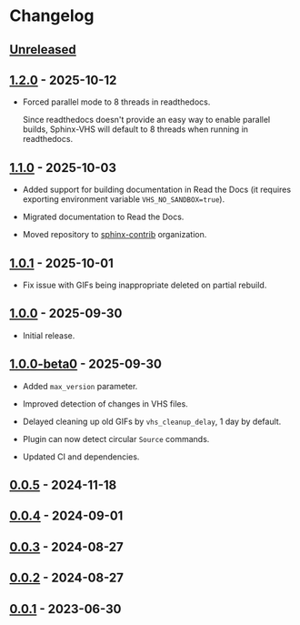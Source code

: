 # Changelog

## [Unreleased]

## [1.2.0] - 2025-10-12

- Forced parallel mode to 8 threads in readthedocs.

  Since readthedocs doesn't provide an easy way to enable parallel builds, Sphinx-VHS will
  default to 8 threads when running in readthedocs.

## [1.1.0] - 2025-10-03

- Added support for building documentation in Read the Docs (it requires exporting
  environment variable `VHS_NO_SANDBOX=true`).

- Migrated documentation to Read the Docs.

- Moved repository to [sphinx-contrib](https://github.com/sphinx-contrib) organization.

## [1.0.1] - 2025-10-01

- Fix issue with GIFs being inappropriate deleted on partial rebuild.

## [1.0.0] - 2025-09-30

- Initial release.

## [1.0.0-beta0] - 2025-09-30

- Added `max_version` parameter.

- Improved detection of changes in VHS files.

- Delayed cleaning up old GIFs by `vhs_cleanup_delay`, 1 day by default.

- Plugin can now detect circular `Source` commands.

- Updated CI and dependencies.

## [0.0.5] - 2024-11-18

## [0.0.4] - 2024-09-01

## [0.0.3] - 2024-08-27

## [0.0.2] - 2024-08-27

## [0.0.1] - 2023-06-30

[0.0.1]: https://github.com/sphinx-contrib/vhs/releases/tag/v0.0.1
[0.0.2]: https://github.com/sphinx-contrib/vhs/compare/v0.0.1...v0.0.2
[0.0.3]: https://github.com/sphinx-contrib/vhs/compare/v0.0.2...v0.0.3
[0.0.4]: https://github.com/sphinx-contrib/vhs/compare/v0.0.3...v0.0.4
[0.0.5]: https://github.com/sphinx-contrib/vhs/compare/v0.0.4...v0.0.5
[1.0.0]: https://github.com/sphinx-contrib/vhs/compare/v1.0.0-beta0...v1.0.0
[1.0.0-beta0]: https://github.com/sphinx-contrib/vhs/compare/v0.0.5...v1.0.0-beta0
[1.0.1]: https://github.com/sphinx-contrib/vhs/compare/v1.0.0...v1.0.1
[1.1.0]: https://github.com/sphinx-contrib/vhs/compare/v1.0.1...v1.1.0
[1.2.0]: https://github.com/sphinx-contrib/vhs/compare/v1.1.0...v1.2.0
[unreleased]: https://github.com/sphinx-contrib/vhs/compare/v1.2.0...HEAD
